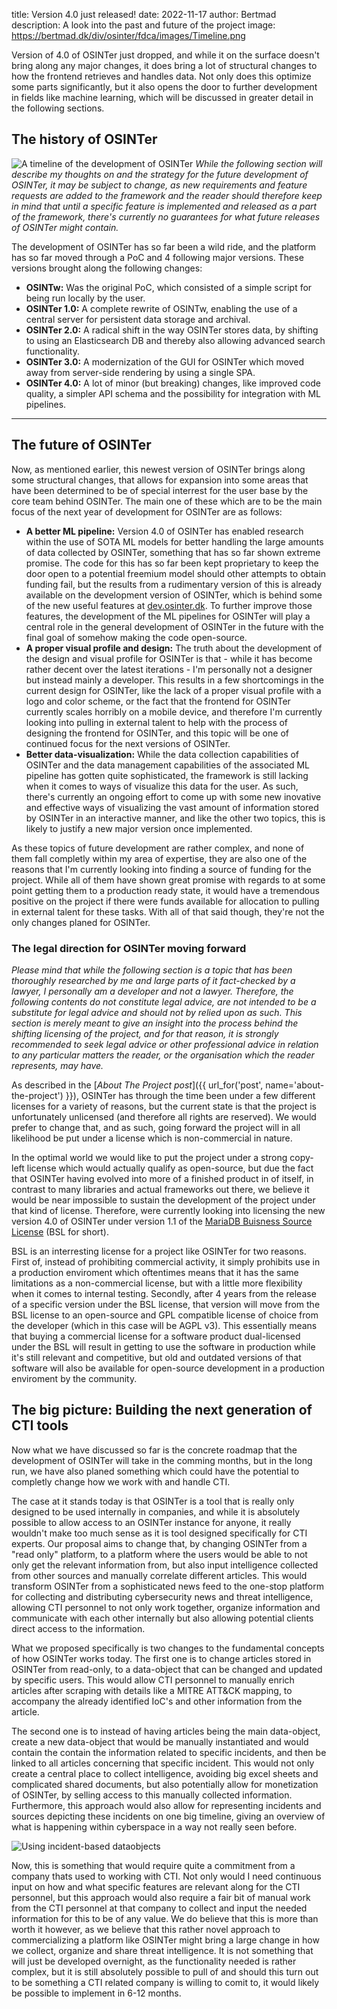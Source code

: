 title: Version 4.0 just released!
date: 2022-11-17
author: Bertmad
description: A look into the past and future of the project
image: https://bertmad.dk/div/osinter/fdca/images/Timeline.png

Version of 4.0 of OSINTer just dropped, and while it on the surface doesn't bring along any major changes, it does bring a lot of structural changes to how the frontend retrieves and handles data. Not only does this optimize some parts significantly, but it also opens the door to further development in fields like machine learning, which will be discussed in greater detail in the following sections.

## The history of OSINTer
![A timeline of the development of OSINTer](https://bertmad.dk/div/osinter/fdca/images/Timeline.png)
*While the following section will describe my thoughts on and the strategy for the future development of OSINTer, it may be subject to change, as new requirements and feature requests are added to the framework and the reader should therefore keep in mind that until a specific feature is implemented and released as a part of the framework, there's currently no guarantees for what future releases of OSINTer might contain.*

The development of OSINTer has so far been a wild ride, and the platform has so far moved through a PoC and 4 following major versions. These versions brought along the following changes:

- **OSINTw:** Was the original PoC, which consisted of a simple script for being run locally by the user.
- **OSINTer 1.0:** A complete rewrite of OSINTw, enabling the use of a central server for persistent data storage and archival.
- **OSINTer 2.0:** A radical shift in the way OSINTer stores data, by shifting to using an Elasticsearch DB and thereby also allowing advanced search functionality.
- **OSINTer 3.0:** A modernization of the GUI for OSINTer which moved away from server-side rendering by using a single SPA.
- **OSINTer 4.0:** A lot of minor (but breaking) changes, like improved code quality, a simpler API schema and the possibility for integration with ML pipelines.

<hr>

## The future of OSINTer

Now, as mentioned earlier, this newest version of OSINTer brings along some structural changes, that allows for expansion into some areas that have been determined to be of special interrest for the user base by the core team behind OSINTer. The main one of these which are to be the main focus of the next year of development for OSINTer are as follows:

- **A better ML pipeline:** Version 4.0 of OSINTer has enabled research within the use of SOTA ML models for better handling the large amounts of data collected by OSINTer, something that has so far shown extreme promise. The code for this has so far been kept proprietary to keep the door open to a potential freemium model should other attempts to obtain funding fail, but the results from a rudimentary version of this is already available on the development version of OSINTer, which is behind some of the new useful features at [dev.osinter.dk](https://dev.osinter.dk). To further improve those features, the development of the ML pipelines for OSINTer will play a central role in the general development of OSINTer in the future with the final goal of somehow making the code open-source.
- **A proper visual profile and design:** The truth about the development of the design and visual profile for OSINTer is that - while it has become rather decent over the latest iterations - I'm personally not a designer but instead mainly a developer. This results in a few shortcomings in the current design for OSINTer, like the lack of a proper visual profile with a logo and color scheme, or the fact that the frontend for OSINTer currently scales horribly on a mobile device, and therefore I'm currently looking into pulling in external talent to help with the process of designing the frontend for OSINTer, and this topic will be one of continued focus for the next versions of OSINTer.
- **Better data-visualization:** While the data collection capabilities of OSINTer and the data management capabilities of the associated ML pipeline has gotten quite sophisticated, the framework is still lacking when it comes to ways of visualize this data for the user. As such, there's currently an ongoing effort to come up with some new inovative and effective ways of visualizing the vast amount of information stored by OSINTer in an interactive manner, and like the other two topics, this is likely to justify a new major version once implemented.

As these topics of future development are rather complex, and none of them fall completly within my area of expertise, they are also one of the reasons that I'm currently looking into finding a source of funding for the project. While all of them have shown great promise with regards to at some point getting them to a production ready state, it would have a tremendous positive on the project if there were funds available for allocation to pulling in external talent for these tasks. With all of that said though, they're not the only changes planed for OSINTer.

### The legal direction for OSINTer moving forward
*Please mind that while the following section is a topic that has been thoroughly researched by me and large parts of it fact-checked by a lawyer, I personally am a developer and not a lawyer. Therefore, the following contents do not constitute legal advice, are not intended to be a substitute for legal advice and should not by relied upon as such. This section is merely meant to give an insight into the process behind the shifting licensing of the project, and for that reason, it is strongly recommended to seek legal advice or other professional advice in relation to any particular matters the reader, or the organisation which the reader represents, may have.*

As described in the [*About The Project post*]({{ url_for('post', name='about-the-project') }}), OSINTer has through the time been under a few different licenses for a variety of reasons, but the current state is that the project is unfortunately unlicensed (and therefore all rights are reserved). We would prefer to change that, and as such, going forward the project will in all likelihood be put under a license which is non-commercial in nature.

In the optimal world we would like to put the project under a strong copy-left license which would actually qualify as open-source, but due the fact that OSINTer having evolved into more of a finished product in of itself, in contrast to many libraries and actual frameworks out there, we believe it would be near impossible to sustain the development of the project under that kind of license. Therefore, were currently looking into licensing the new version 4.0 of OSINTer under version 1.1 of the [MariaDB Buisness Source License](https://mariadb.com/bsl11/) (BSL for short).

BSL is an interresting license for a project like OSINTer for two reasons. First of, instead of prohibiting commercial activity, it simply prohibits use in a production enviroment which oftentimes means that it has the same limitations as a non-commercial license, but with a little more flexibility when it comes to internal testing. Secondly, after 4 years from the release of a specific version under the BSL license, that version will move from the BSL license to an open-source and GPL compatible license of choice from the developer (which in this case will be AGPL v3). This essentially means that buying a commercial license for a software product dual-licensed under the BSL will result in getting to use the software in production while it's still relevant and competitive, but old and outdated versions of that software will also be available for open-source development in a production enviroment by the community.

## The big picture: Building the next generation of CTI tools
Now what we have discussed so far is the concrete roadmap that the development of OSINTer will take in the comming months, but in the long run, we have also planed something which could have the potential to completly change how we work with and handle CTI.

The case at it stands today is that OSINTer is a tool that is really only designed to be used internally in companies, and while it is absolutely possible to allow access to an OSINTer instance for anyone, it really wouldn't make too much sense as it is tool designed specifically for CTI experts. Our proposal aims to change that, by changing OSINTer from a "read only" platform, to a platform where the users would be able to not only get the relevant information from, but also input intelligence collected from other sources and manually correlate different articles. This would transform OSINTer from a sophisticated news feed to the one-stop platform for collecting and distributing cybersecurity news and threat intelligence, allowing CTI personnel to not only work together, organize information and communicate with each other internally but also allowing potential clients direct access to the information.

What we proposed specifically is two changes to the fundamental concepts of how OSINTer works today. The first one is to change articles stored in OSINTer from read-only, to a data-object that can be changed and updated by specific users. This would allow CTI personnel to manually enrich articles after scraping with details like a MITRE ATT&CK mapping, to accompany the already identified IoC's and other information from the article.

The second one is to instead of having articles being the main data-object, create a new data-object that would be manually instantiated and would contain the contain the information related to specific incidents, and then be linked to all articles concerning that specific incident. This would not only create a central place to collect intelligence, avoiding big excel sheets and complicated shared documents, but also potentially allow for monetization of OSINTer, by selling access to this manually collected information. Furthermore, this approach would also allow for representing incidents and sources depicting these incidents on one big timeline, giving an overview of what is happening within cyberspace in a way not really seen before.

![Using incident-based dataobjects](https://bertmad.dk/div/osinter/fdca/images/Future.gif)

Now, this is something that would require quite a commitment from a company thats used to working with CTI. Not only would I need continuous input on how and what specific features are relevant along for the CTI personnel, but this approach would also require a fair bit of manual work from the CTI personnel at that company to collect and input the needed information for this to be of any value. We do believe that this is more than worth it however, as we believe that this rather novel approach to commercializing a platform like OSINTer might bring a large change in how we collect, organize and share threat intelligence. It is not something that will just be developed overnight, as the functionality needed is rather complex, but it is still absolutely possible to pull of and should this turn out to be something a CTI related company is willing to comit to, it would likely be possible to implement in 6-12 months.
